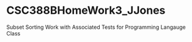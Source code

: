 CSC388BHomeWork3_JJones
=======================

Subset Sorting Work with Associated Tests for Programming Langauge Class
